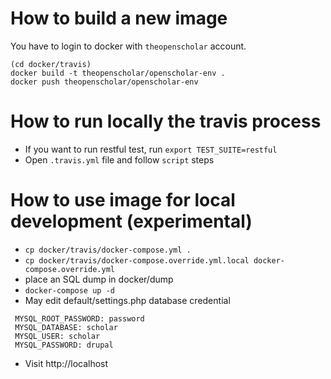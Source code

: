 # How to build a new image

You have to login to docker with `theopenscholar` account.

```
(cd docker/travis)
docker build -t theopenscholar/openscholar-env .
docker push theopenscholar/openscholar-env
```

# How to run locally the travis process

- If you want to run restful test, run `export TEST_SUITE=restful`
- Open `.travis.yml` file and follow `script` steps

# How to use image for local development (experimental)

- `cp docker/travis/docker-compose.yml .`
- `cp docker/travis/docker-compose.override.yml.local docker-compose.override.yml`
- place an SQL dump in docker/dump
- `docker-compose up -d`
- May edit default/settings.php database credential
```
 MYSQL_ROOT_PASSWORD: password
 MYSQL_DATABASE: scholar
 MYSQL_USER: scholar
 MYSQL_PASSWORD: drupal
```
- Visit http://localhost
